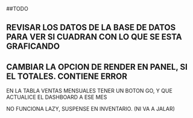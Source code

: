 ##TODO

<!-- AGREGAR LA BASCULA A ENTRADAS/SALIDAS -->
<!-- ORDENAR EN INGRESOS/EGRESOS LA FECHA QUE SEA LO ULTIMO AGREGADO AL PRINCIPIO -->
<!-- AGREGAR REGISTROS A LA TABLA VENTAS -->
<!-- CUANDO SE DEBE ASGINAR UN PRECIO?  -->
<!-- AGREGAR OPCION DE MANTENER PRECIO ACTUAL AL DAR UNA ENTRADA -->
## REVISAR LOS DATOS DE LA BASE DE DATOS PARA VER SI CUADRAN CON LO QUE SE ESTA GRAFICANDO
## CAMBIAR LA OPCION DE RENDER EN PANEL, SI EL TOTALES. CONTIENE ERROR 
<!-- ## AL INICIAR LA TIENDA, SI NO HAY TURNO NO SE RENDERIZA, PERO SI HAY TURNO TIENES QUE REINICIAR LA PAIGNA PARA QUE RENDERIZE -->
<!-- ##que no deje ver el pdf al cerrar el turno, que sea un boton  navigate al settings/turnos, y que ahi pueda ver la lista de pdfs -->
<!-- ## cambiar el shift model y controller, que al cerrar el turno solo te regrese la informacion que se guarda en turnos, que el shift details se llame en la tabla de shift, ahi te de el pdf. -->
<!-- NO FUNCIONA LA NAVEGACION CON LAS FUNCTIONS KEYS (REF) -->
<!-- QUE CON EL ENTER BUSQUE EL PRODUCTO AL AGREGAR ENTRADAS/SALIDA -->
<!-- AGREGAR EN LA TALBA PRODUCTOS LAS UNIDADES EN STOCK = 124KG o 3U -->
EN LA TABLA VENTAS MENSUALES TENER UN BOTON GO, Y QUE ACTUALICE EL DASHBOARD A ESE MES
<!-- MANEJAR LAS CANCELACIONES -->
<!-- HACER FIN DE TURNO (CORTE DE CAJA, ETC) -->
<!-- DESHABILITAR EL EDITAR CANTIDAD EN PRODUCTOS DE KG -->
<!-- HABILITAR TENER UN 0 EN EL PRODUCT CANTIDAD -->
NO FUNCIONA LAZY, SUSPENSE EN INVENTARIO. (NI VA A JALAR)
<!-- (TIENDA.JSX) EL PRIMER ARTICULO DEL CARRITO DE COMPRAS AFECTA AL RESTO -->
<!-- LA CANTIDAD NO SE ACTUALIZA EN LA TABLA PERO SI EN EL CARRITO! -->
<!-- AL EDITAR UN PRODUCTO SE AGREGA MAL EL CODIGO -->
<!-- BUSCAR POR DESCRIPCION EN INGRESO/EGRESO -->
<!-- - 1. USAR PROPS PARA PASAR onDetails null para que no se muestre el ojo en tablas basicas -->
<!-- - 1. UNIDAD DE MEDIDA PARA PRODUCTO KG/UNIDAD -->
<!-- - 1. EL PRODUCTO PONGAS EL ID QUE PONGAS SIEMPRE DEVUELVE EL PRIMERO Y UNICO REGISTRO -->
<!-- - 1. PRIMER OPCION: BUSCAS EL PRODUCTO Y SE ABRE LA BASCULA O PARA PONER LAS UNIDADES -->
<!-- - 2. SEGUNDA OPCION: AGREGAS CON LISTA LOS PRODUCTOS -->
<!-- - 1. Hay que hacer un pos controller, ahi se hara primero una query a addEntry y otra a AddStock(productos) -->
<!-- - 2. Al crear categoria agregar una letra para el codigo -->
<!-- - 3. Que todo se agregue a la base de datos en minuscula, al pedir y usar en el front usar la clase 'capitalize' -->
<!-- - 4. Agregar boton cancelar en Entradas -->
<!-- - 5. Agregar validacion a los inputs (solo texto, solo letras, maximo 3 caracteres, etc).  -->
<!-- - 6. No poder borrar categoria si un producto la tiene. -->
<!-- - 7. Hacer onDelete y hadleEditing en RegistrarEntradas -->
<!-- - 8. Que no se pueda borrar un producto si tiene una categoria -->
<!-- AÑADIR EN EL DEELTEBYID QUE SE CLICKEE ESC AL TERMINAR PARA QUE SE CIERRE EL MODAL. -->